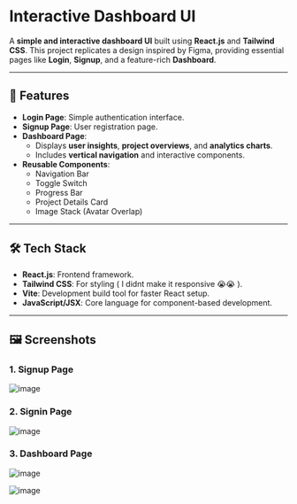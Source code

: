 # Interactive Dashboard UI

A **simple and interactive dashboard UI** built using **React.js** and **Tailwind CSS**. This project replicates a design inspired by Figma, providing essential pages like **Login**, **Signup**, and a feature-rich **Dashboard**.

---

## 🚀 **Features**
- **Login Page**: Simple authentication interface.
- **Signup Page**: User registration page.
- **Dashboard Page**: 
  - Displays **user insights**, **project overviews**, and **analytics charts**.
  - Includes **vertical navigation** and interactive components.
- **Reusable Components**:
  - Navigation Bar
  - Toggle Switch
  - Progress Bar
  - Project Details Card
  - Image Stack (Avatar Overlap)

---

## 🛠️ **Tech Stack**
- **React.js**: Frontend framework.
- **Tailwind CSS**: For styling ( I didnt make it responsive 😭😭 ).
- **Vite**: Development build tool for faster React setup.
- **JavaScript/JSX**: Core language for component-based development.

---
## 🖼️ **Screenshots**
### 1. **Signup Page**
![image](https://github.com/user-attachments/assets/d0d5ab5a-fcc7-453f-a928-75b5249d4146)

### 2. **Signin Page**
![image](https://github.com/user-attachments/assets/cb53fd73-2ed2-46c7-b7a8-732241650d57)

### 3. **Dashboard Page**
![image](https://github.com/user-attachments/assets/3872ee1b-aa90-4973-b42b-5b5698f16e3e)

![image](https://github.com/user-attachments/assets/18744ed1-e349-45aa-993a-2020a3b80504)
